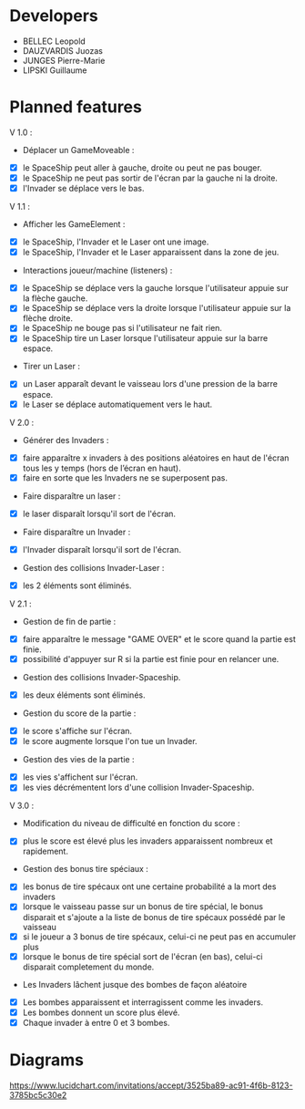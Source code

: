 # Developers

* BELLEC Leopold
* DAUZVARDIS Juozas
* JUNGES Pierre-Marie
* LIPSKI Guillaume

# Planned features

V 1.0 :
* Déplacer un GameMoveable :
 - [x] le SpaceShip peut aller à gauche, droite ou peut ne pas bouger.
 - [x] le SpaceShip ne peut pas sortir de l'écran par la gauche ni la droite.
 - [x] l'Invader se déplace vers le bas.

V 1.1 :
* Afficher les GameElement :
 - [x] le SpaceShip, l'Invader et le Laser ont une image.
 - [x] le SpaceShip, l'Invader et le Laser apparaissent dans la zone de jeu.
* Interactions joueur/machine (listeners) :
 - [x] le SpaceShip se déplace vers la gauche lorsque l'utilisateur appuie sur la flèche gauche.
 - [x] le SpaceShip se déplace vers la droite lorsque l'utilisateur appuie sur la flèche droite.
 - [x] le SpaceShip ne bouge pas si l'utilisateur ne fait rien.
 - [x] le SpaceShip tire un Laser lorsque l'utilisateur appuie sur la barre espace.
* Tirer un Laser :
 - [x] un Laser apparaît devant le vaisseau lors d'une pression de la barre espace.
 - [x] le Laser se déplace automatiquement vers le haut.

V 2.0 :
* Générer des Invaders :
 - [x] faire apparaître x invaders à des positions aléatoires en haut de l'écran tous les y temps (hors de l’écran en haut).
 - [x] faire en sorte que les Invaders ne se superposent pas.
* Faire disparaître un laser :
 - [x] le laser disparaît lorsqu'il sort de l'écran.
* Faire disparaître un Invader :
 - [x] l'Invader disparaît lorsqu'il sort de l'écran.
* Gestion des collisions Invader-Laser :
 - [x] les 2 éléments sont éliminés.

V 2.1 :
* Gestion de fin de partie :
 - [x] faire apparaître le message "GAME OVER" et le score quand la partie est finie.
 - [x] possibilité d'appuyer sur R si la partie est finie pour en relancer une.
* Gestion des collisions Invader-Spaceship.
 - [x] les deux éléments sont éliminés.
* Gestion du score de la partie :
 - [x] le score s'affiche sur l'écran.
 - [x] le score augmente lorsque l'on tue un Invader.
* Gestion des vies de la partie :
 - [x] les vies s'affichent sur l'écran.
 - [x] les vies décrémentent lors d'une collision Invader-Spaceship.

V 3.0 :
* Modification du niveau de difficulté en fonction du score :
 - [x] plus le score est élevé plus les invaders apparaissent nombreux et rapidement.
* Gestion des bonus tire spéciaux :
 - [x] les bonus de tire spécaux ont une certaine probabilité a la mort des invaders
 - [x] lorsque le vaisseau passe sur un bonus de tire spécial, le bonus disparait et s'ajoute a la liste de bonus de tire spécaux possédé par le vaisseau
 - [x] si le joueur a 3 bonus de tire spécaux, celui-ci ne peut pas en accumuler plus
 - [x] lorsque le bonus de tire spécial sort de l'écran (en bas), celui-ci disparait completement du monde.
* Les Invaders lâchent jusque des bombes de façon aléatoire
 - [x] Les bombes apparaissent et interragissent comme les invaders.
 - [x] Les bombes donnent un score plus élevé.
 - [x] Chaque invader à entre 0 et 3 bombes.

# Diagrams

https://www.lucidchart.com/invitations/accept/3525ba89-ac91-4f6b-8123-3785bc5c30e2
